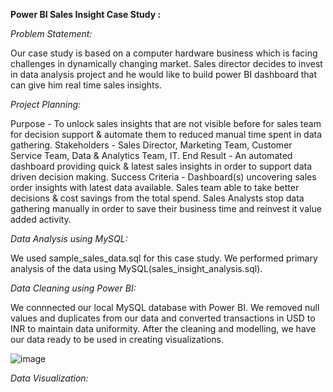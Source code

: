 **Power BI Sales Insight Case Study :**


_Problem Statement:_

Our case study is based on a computer hardware business which is facing challenges in dynamically changing market. Sales director decides to invest in data analysis project and he would like to build power BI dashboard that can give him real time sales insights.


_Project Planning:_
  
  Purpose - To unlock sales insights that are not visible before for sales team for decision support & automate them to reduced manual time spent in data gathering.
  Stakeholders - Sales Director, Marketing Team, Customer Service Team, Data & Analytics Team, IT.
  End Result - An automated dashboard providing quick & latest sales insights in order to support data driven decision making.
  Success Criteria - Dashboard(s) uncovering sales order insights with latest data available. Sales team able to take better decisions & cost savings from the total spend. Sales
  Analysts stop data gathering manually in order to save their business time and reinvest it value added activity.


_Data Analysis using MySQL:_

We used sample_sales_data.sql for this case study. We performed primary analysis of the data using MySQL(sales_insight_analysis.sql).


_Data Cleaning using Power BI:_

We connnected our local MySQL database with Power BI.
We removed null values and duplicates from our data and converted transactions in USD to INR to maintain data uniformity.
After the cleaning and modelling, we have our data ready to be used in creating visualizations.

![image](https://user-images.githubusercontent.com/79837402/156875570-d8acd0e0-b1e1-4d3f-8640-d9e8290e30bd.png)


_Data Visualization:_



